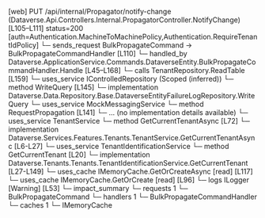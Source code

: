 [web] PUT /api/internal/Propagator/notify-change  (Dataverse.Api.Controllers.Internal.PropagatorController.NotifyChange)  [L105–L111] status=200 [auth=Authentication.MachineToMachinePolicy,Authentication.RequireTenantIdPolicy]
  └─ sends_request BulkPropagateCommand -> BulkPropagateCommandHandler [L110]
    └─ handled_by Dataverse.ApplicationService.Commands.DataverseEntity.BulkPropagateCommandHandler.Handle [L45–L168]
      └─ calls TenantRepository.ReadTable [L159]
      └─ uses_service IControlledRepository<DataverseEntityFailureLog> (Scoped (inferred))
        └─ method WriteQuery [L145]
          └─ implementation Dataverse.Data.Repository.Base.DataverseEntityFailureLogRepository.WriteQuery
      └─ uses_service MockMessagingService
        └─ method RequestPropagation [L141]
          └─ ... (no implementation details available)
      └─ uses_service TenantService
        └─ method GetCurrentTenantAsync [L72]
          └─ implementation Dataverse.Services.Features.Tenants.TenantService.GetCurrentTenantAsync [L6-L27]
            └─ uses_service TenantIdentificationService
              └─ method GetCurrentTenant [L20]
                └─ implementation Dataverse.Tenants.Tenants.TenantIdentificationService.GetCurrentTenant [L27-L149]
                  └─ uses_cache IMemoryCache.GetOrCreateAsync [read] [L117]
                  └─ uses_cache IMemoryCache.GetOrCreate [read] [L96]
                  └─ logs ILogger<ITenantIdentificationService> [Warning] [L53]
  └─ impact_summary
    └─ requests 1
      └─ BulkPropagateCommand
    └─ handlers 1
      └─ BulkPropagateCommandHandler
    └─ caches 1
      └─ IMemoryCache

